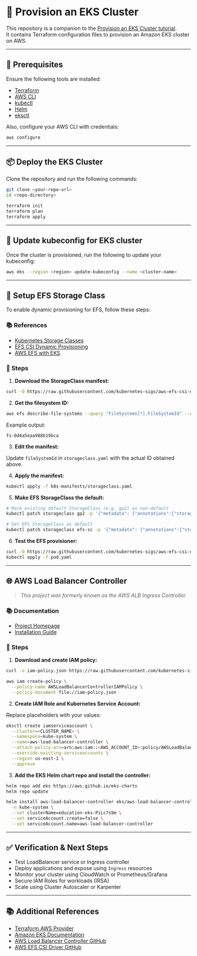 
# 🚀 Provision an EKS Cluster

This repository is a companion to the [Provision an EKS Cluster tutorial](https://developer.hashicorp.com/terraform/tutorials/kubernetes/eks).  
It contains Terraform configuration files to provision an Amazon EKS cluster on AWS.

---

## 🧰 Prerequisites

Ensure the following tools are installed:

- [Terraform](https://developer.hashicorp.com/terraform/downloads)
- [AWS CLI](https://docs.aws.amazon.com/cli/latest/userguide/install-cliv2.html)
- [kubectl](https://kubernetes.io/docs/tasks/tools/)
- [Helm](https://helm.sh/docs/intro/install/)
- [eksctl](https://eksctl.io/)

Also, configure your AWS CLI with credentials:

```bash
aws configure
````

---

## 📦 Deploy the EKS Cluster

Clone the repository and run the following commands:

```bash
git clone <your-repo-url>
cd <repo-directory>

terraform init
terraform plan
terraform apply
```

---

## 🔧 Update kubeconfig for EKS cluster

Once the cluster is provisioned, run the following to update your kubeconfig:

```bash
aws eks --region <region> update-kubeconfig --name <cluster-name>
```

---

## 📁 Setup EFS Storage Class

To enable dynamic provisioning for EFS, follow these steps:

### 📚 References

* [Kubernetes Storage Classes](https://kubernetes.io/docs/concepts/storage/storage-classes/#aws-efs)
* [EFS CSI Dynamic Provisioning](https://github.com/kubernetes-sigs/aws-efs-csi-driver/blob/master/examples/kubernetes/dynamic_provisioning/README.md)
* [AWS EFS with EKS](https://docs.aws.amazon.com/eks/latest/userguide/efs-csi.html)

### 📝 Steps

1. **Download the StorageClass manifest:**

```bash
curl -O https://raw.githubusercontent.com/kubernetes-sigs/aws-efs-csi-driver/master/examples/kubernetes/dynamic_provisioning/specs/storageclass.yaml
```

2. **Get the filesystem ID:**

```bash
aws efs describe-file-systems --query "FileSystems[*].FileSystemId" --output text
```

Example output:

```
fs-0d4a5eaa988b19bca
```

3. **Edit the manifest:**

Update `fileSystemId` in `storageclass.yaml` with the actual ID obtained above.

4. **Apply the manifest:**

```bash
kubectl apply -f k8s-manifests/storageclass.yaml
```

5. **Make EFS StorageClass the default:**

```bash
# Mark existing default StorageClass (e.g. gp2) as non-default
kubectl patch storageclass gp2 -p '{"metadata": {"annotations":{"storageclass.kubernetes.io/is-default-class":"false"}}}'

# Set EFS StorageClass as default
kubectl patch storageclass efs-sc -p '{"metadata": {"annotations":{"storageclass.kubernetes.io/is-default-class":"true"}}}'
```

6. **Test the EFS provisioner:**

```bash
curl -O https://raw.githubusercontent.com/kubernetes-sigs/aws-efs-csi-driver/master/examples/kubernetes/dynamic_provisioning/specs/pod.yaml
kubectl apply -f pod.yaml
```

---

## 🌐 AWS Load Balancer Controller

> *This project was formerly known as the AWS ALB Ingress Controller.*

### 📚 Documentation

* [Project Homepage](https://kubernetes-sigs.github.io/aws-load-balancer-controller/latest/)
* [Installation Guide](https://kubernetes-sigs.github.io/aws-load-balancer-controller/latest/deploy/installation/)

### 📝 Steps

1. **Download and create IAM policy:**

```bash
curl -o iam-policy.json https://raw.githubusercontent.com/kubernetes-sigs/aws-load-balancer-controller/v2.13.3/docs/install/iam_policy.json

aws iam create-policy \
  --policy-name AWSLoadBalancerControllerIAMPolicy \
  --policy-document file://iam-policy.json
```

2. **Create IAM Role and Kubernetes Service Account:**

Replace placeholders with your values:

```bash
eksctl create iamserviceaccount \
  --cluster=<CLUSTER_NAME> \
  --namespace=kube-system \
  --name=aws-load-balancer-controller \
  --attach-policy-arn=arn:aws:iam::<AWS_ACCOUNT_ID>:policy/AWSLoadBalancerControllerIAMPolicy \
  --override-existing-serviceaccounts \
  --region us-east-1 \
  --approve
```

3. **Add the EKS Helm chart repo and install the controller:**

```bash
helm repo add eks https://aws.github.io/eks-charts
helm repo update

helm install aws-load-balancer-controller eks/aws-load-balancer-controller \
  -n kube-system \
  --set clusterName=education-eks-PiLc7s9m \
  --set serviceAccount.create=false \
  --set serviceAccount.name=aws-load-balancer-controller
```

---

## ✅ Verification & Next Steps

* Test LoadBalancer service or Ingress controller
* Deploy applications and expose using `Ingress` resources
* Monitor your cluster using CloudWatch or Prometheus/Grafana
* Secure IAM Roles for workloads (IRSA)
* Scale using Cluster Autoscaler or Karpenter

---

## 📚 Additional References

* [Terraform AWS Provider](https://registry.terraform.io/providers/hashicorp/aws/latest/docs)
* [Amazon EKS Documentation](https://docs.aws.amazon.com/eks/latest/userguide/what-is-eks.html)
* [AWS Load Balancer Controller GitHub](https://github.com/kubernetes-sigs/aws-load-balancer-controller)
* [AWS EFS CSI Driver GitHub](https://github.com/kubernetes-sigs/aws-efs-csi-driver)

